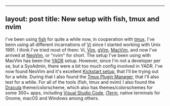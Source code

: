 
---
layout: post
title: New setup with fish, tmux and nvim
---

I've been using <a href="https:fishshell.com">fish</a> for quite a while now, in cooperation with <a href="https://tmux.github.io">tmux</a>.
I've benn using all different incarnations of <a href="https://en.wikipedia.org/wiki/Vi">Vi</a> since I started working with Unix 1991. I think I've tried most of them: Vi, <a href="https://vim.org">Vim</a>, <a href="https://gvim.en.softonic.com">gVim</a>, <a href="https://macvim-dev.github.io/macvim/">MacVim</a>, and now I've arrived at <a href="https://neovim.io">NeoVim</a>, or "nvim" for short.
The setup I've been using with MacVim has been the <a href="https://nandalopes.github.io/dotfiles/">YADR</a> setup.
However, since I'm not a developer per se, but a SysAdmin, there were a bit too much config involved in YADR.
I've now found NeoVim and it's excellent <a href="https://github.com/nvim-lua/kickstart.nvim">Kickstart setup</a>, that I'll be trying out for a while.
During that I also found the <a href="https://github.com/tmux-plugins/tpm">Tmux Plugin Manager</a>, that I'll also test for a while.
For all of the tools (fish, tmux and nvim) I also found the <a href="https://draculatheme.com">Dracula</a> theme/colorscheme, which also has themes/colorschemes for some 300+ apps, including <a href="https://code.visualstudio.com">Visual Studio Code</a>, <a href="https://iterm2.com">iTerm</a>, native terminals for Gnome, macOS and Windows among others.



